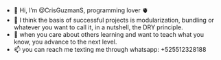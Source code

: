 - 👋 Hi, I’m @CrisGuzmanS, programming lover 🫀
- 👀 I think the basis of successful projects is modularization, bundling or whatever you want to call it, in a nutshell, the DRY principle.
- 🌱 when you care about others learning and want to teach what you know, you advance to the next level.
- 📫 you can reach me texting me through whatsapp: +525512328188

<!---
CrisGuzmanS/CrisGuzmanS is a ✨ special ✨ repository because its `README.md` (this file) appears on your GitHub profile.
You can click the Preview link to take a look at your changes.
--->
